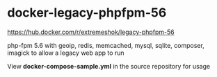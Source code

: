 # docker-legacy-phpfpm-56

https://hub.docker.com/r/extremeshok/legacy-phpfpm-56

php-fpm 5.6 with geoip, redis, memcached, mysql, sqlite, composer, imagick to allow a legacy web app to run

View **docker-compose-sample.yml** in the source repository for usage

